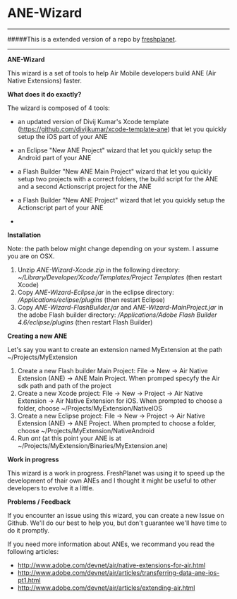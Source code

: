 # ANE-Wizard #
***
#####This is a extended version of a repo by [freshplanet](https://github.com/freshplanet/ANE-Wizard).

***
 
**ANE-Wizard**

This wizard is a set of tools to help Air Mobile developers build ANE (Air Native Extensions) faster.

**What does it do exactly?**

The wizard is composed of 4 tools:

- an updated version of Divij Kumar's Xcode template (https://github.com/divijkumar/xcode-template-ane) that let you quickly setup the iOS part of your ANE
- an Eclipse "New ANE Project" wizard that let you quickly setup the Android part of your ANE

- a Flash Builder "New ANE Main Project" wizard that let you quickly setup two projects with a correct folders, the build script for the ANE and a second Actionscript project for the ANE
- a Flash Builder "New ANE Project" wizard that let you quickly setup the Actionscript part of your ANE
- 
**Installation**

Note: the path below might change depending on your system. I assume you are on OSX.

1. Unzip _ANE-Wizard-Xcode.zip_ in the following directory: _~/Library/Developer/Xcode/Templates/Project Templates_ (then restart Xcode)
2. Copy _ANE-Wizard-Eclipse.jar_  in the eclipse directory: _/Applications/eclipse/plugins_ (then restart Eclipse)
3. Copy _ANE-Wizard-FlashBuilder.jar_ and _ANE-Wizard-MainProject.jar_ in the adobe Flash builder directory: _/Applications/Adobe Flash Builder 4.6/eclipse/plugins_ (then restart Flash Builder)


**Creating a new ANE**

Let's say you want to create an extension named MyExtension at the path ~/Projects/MyExtension

1. Create a new Flash builder Main Project: File -> New -> Air Native Extension (ANE) -> ANE Main Project. When promped specyfy the Air sdk path and path of the project
2. Create a new Xcode project: File -> New -> Project -> Air Native Extension -> Air Native Extension for iOS. When prompted to choose a folder, choose ~/Projects/MyExtension/NativeIOS
3. Create a new Eclipse project: File -> New -> Project -> Air Native Extension (ANE) -> ANE Project. When prompted to choose a folder, choose ~/Projects/MyExtension/NativeAndroid
4. Run _ant_ (at this point your ANE is at ~/Projects/MyExtension/Binaries/MyExtension.ane)

**Work in progress**

This wizard is a work in progress. FreshPlanet was using it to speed up the development of thair own ANEs and I thought it might be useful to other developers to evolve it a little.

**Problems / Feedback**

If you encounter an issue using this wizard, you can create a new Issue on Github. We'll do our best to help you, but don't guarantee we'll have time to do it promptly.

If you need more information about ANEs, we recommand you read the following articles:

- http://www.adobe.com/devnet/air/native-extensions-for-air.html
- http://www.adobe.com/devnet/air/articles/transferring-data-ane-ios-pt1.html
- http://www.adobe.com/devnet/air/articles/extending-air.html